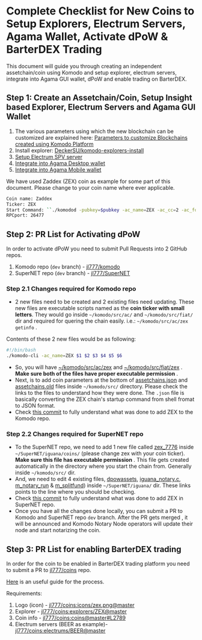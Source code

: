 # Complete Checklist for New Coins to Setup Explorers, Electrum Servers, Agama Wallet, Activate dPoW & BarterDEX Trading

This document will guide you through creating an independent assetchain/coin using Komodo and setup explorer, electrum servers, integrate into Agama GUI wallet, dPoW and enable trading on BarterDEX.

## Step 1: Create an Assetchain/Coin, Setup Insight based Explorer, Electrum Servers and Agama GUI Wallet

1. The various parameters using which the new blockchain can be customized are explained here: [Parameters to customize Blockchains created using Komodo Platform](../basic-docs/installations/asset-chain-parameters.html)
1. Install explorer: [DeckerSU/komodo-explorers-install](https://github.com/DeckerSU/komodo-explorers-install)
1. [Setup Electrum SPV server](../komodo/setup-electrumX-server.html)
1. [Integrate into Agama Desktop wallet](../gui/agama/desktop/add-Komodo-Assetchains-Agama-Desktop.html)
1. [Integrate into Agama Mobile wallet](../gui/agama/mobile/add-Komodo-Assetchains-Agama-Mobile.html)

We have used Zaddex (ZEX) coin as example for some part of this document. Please change to your coin name where ever applicable.

```bash
Coin name: Zaddex
Ticker: ZEX
Start Command: ``./komodod -pubkey=$pubkey -ac_name=ZEX -ac_cc=2 -ac_founders=1 -ac_halving=525600 -ac_reward=13000000000 -ac_pubkey=039d4a50cc70d1184e462a22edb3b66385da97cc8059196f8305c184a3e21440af -addnode=5.9.102.210 &``
RPCport: 26477
```

## Step 2: PR List for Activating dPoW

In order to activate dPoW you need to submit Pull Requests into 2 GitHub repos.

1. Komodo repo (`dev` branch) - [jl777/komodo](https://github.com/jl777/komodo)
1. SuperNET repo (`dev` branch) - [jl777/SuperNET](https://github.com/jl777/SuperNET)

### Step 2.1 Changes required for Komodo repo

- 2 new files need to be created and 2 existing files need updating. These new files are executable scripts named as the **coin ticker with small letters**. They would go inside `~/komodo/src/ac/` and `~/komodo/src/fiat/` dir and required for quering the chain easily. i.e.: `~/komodo/src/ac/zex getinfo` .

Contents of these 2 new files would be as following:

```bash
#!/bin/bash
./komodo-cli -ac_name=ZEX $1 $2 $3 $4 $5 $6
```

- So, you will have [~/komodo/src/ac/zex](https://github.com/jl777/komodo/blob/dev/src/ac/zex) and [~/komodo/src/fiat/zex](https://github.com/jl777/komodo/blob/dev/src/fiat/zex) . **Make sure both of the files have proper executable permission** .
- Next, is to add coin parameters at the bottom of [assetchains.json](https://github.com/jl777/komodo/blob/dev/src/assetchains.json#L202) and [assetchains.old](https://github.com/jl777/komodo/blob/dev/src/assetchains.old#L47) files inside `~/komodo/src/` directory. Please check the links to the files to understand how they were done. The `.json` file is basically converting the ZEX chain's startup command from shell fromat to JSON format.
- Check [this commit](https://github.com/jl777/komodo/commit/7f5ed6ec453b78042bd791062203452a7043aa93) to fully understand what was done to add ZEX to the Komodo repo.

### Step 2.2 Changes required for SuperNET repo

- To the SuperNET repo, we need to add 1 new file called [zex_7776](https://github.com/jl777/SuperNET/blob/dev/iguana/coins/zex_7776) inside `~/SuperNET/iguana/coins/` (please change zex with your coin ticker). **Make sure this file has executable permission** . This file gets created automatically in the directory where you start the chain from. Generally inside `~/komodo/src/` dir.
- And, we need to edit 4 existing files, [dpowassets](https://github.com/jl777/SuperNET/blob/dev/iguana/dpowassets#L50), [iguana_notary.c](https://github.com/jl777/SuperNET/blob/dev/iguana/iguana_notary.c#L543), [m_notary_run](https://github.com/jl777/SuperNET/blob/dev/iguana/m_notary_run#L106) & [m_splitfund](https://github.com/jl777/SuperNET/blob/dev/iguana/m_splitfund#L51)) inside `~/SuperNET/iguana/` dir. These links points to the line where you should be checking.
- Check [this commit](https://github.com/jl777/SuperNET/commit/c715f0aa4c99d20de6b99b5d173d543d2a94010f) to fully understand what was done to add ZEX in SuperNET repo.
- Once you have all the changes done locally, you can submit a PR to Komodo and SuperNET repo `dev` branch. After the PR gets merged , it will be announced and Komodo Notary Node operators will update their node and start notarizing the coin.

## Step 3: PR List for enabling BarterDEX trading

In order for the coin to be enabled in BarterDEX trading platform you need to submit a PR to [jl777/coins](https://github.com/jl777/coins) repo.

[Here](../mmV1/coin-integration.md) is an useful guide for the process.

Requirements:

1. Logo (icon) - [jl777/coins:icons/zex.png@master](https://github.com/jl777/coins/blob/master/icons/zex.png)
1. Explorer - [jl777/coins:explorers/ZEX@master](https://github.com/jl777/coins/blob/master/explorers/ZEX)
1. Coin info - [jl777/coins:coins@master#L2789](https://github.com/jl777/coins/blob/master/coins#L2789)
1. Electrum servers (BEER as example)- [jl777/coins:electrums/BEER@master](https://github.com/jl777/coins/blob/master/electrums/BEER)
